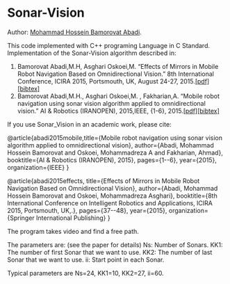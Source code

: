 # Sonar-Vision
Author: [Mohammad Hossein Bamorovat Abadi](https://bamorovatwo.wordpress.com/).

This code implemented with C++ programing Language in C Standard.
Implementation of the Sonar-Vision algorithm described in:

1. Bamorovat Abadi,M.H, Asghari Oskoei,M. “Effects of Mirrors in Mobile Robot Navigation Based on Omnidirectional Vision.” 8th International Conference, ICIRA 2015, Portsmouth, UK, August 24-27, 2015.[[pdf]](https://bamorovatwo.files.wordpress.com/2016/12/intelligentroboticsandapplications.pdf)[[bibtex]](https://bamorovatwo.wordpress.com/bibtex1)
2. Bamorovat Abadi,M.H., Asghari Oskoei,M. , Fakharian,A. “Mobile robot navigation using sonar vision algorithm applied to omnidirectional vision.” AI & Robotics (IRANOPEN), 2015,IEEE, {1-6}, 2015.[[pdf]](https://bamorovatwo.files.wordpress.com/2016/12/the-7th-robocup-iranopen-international-symposium-and-the-5th-joint-conference-of-ai-robotics.pdf)[[bibtex]](https://bamorovatwo.wordpress.com/bibtex2)

If you use Sonar_Vision in an academic work, please cite:

@article{abadi2015mobile,title={Mobile robot navigation using sonar vision algorithm applied to omnidirectional vision},
  author={Abadi, Mohammad Hossein Bamorovat and Oskoei, Mohammadreza A and Fakharian, Ahmad},
  booktitle={AI \& Robotics (IRANOPEN), 2015},
  pages={1--6},
  year={2015},
  organization={IEEE}
}

@article{abadi2015effects,
  title={Effects of Mirrors in Mobile Robot Navigation Based on Omnidirectional Vision},
  author={Abadi, Mohammad Hossein Bamorovat and Oskoei, Mohammadreza Asghari},
  booktitle={8th International Conference on Intelligent Robotics and Applications, ICIRA 2015, Portsmouth, UK,.},
  pages={37--48},
  year={2015},
  organization={Springer International Publishing}
}

The program takes video and find a free path.

The parameters are: (see the paper for details)
Ns: Number of Sonars.
KK1: The number of first Sonar that we want to use.
KK2: The number of last Sonar that we want to use.
ii: Start point in each Sonar.

Typical parameters are Ns=24, KK1=10, KK2=27, ii=60.
